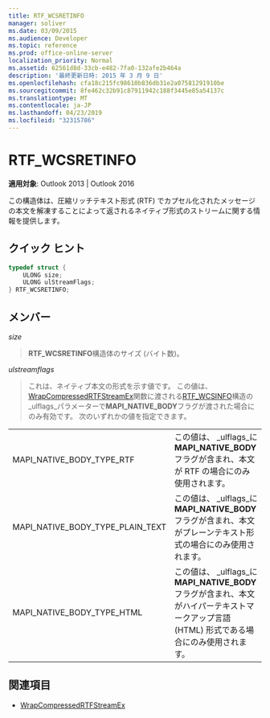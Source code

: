 ```yaml
---
title: RTF_WCSRETINFO
manager: soliver
ms.date: 03/09/2015
ms.audience: Developer
ms.topic: reference
ms.prod: office-online-server
localization_priority: Normal
ms.assetid: 62561d8d-33cb-e482-7fa0-132afe2b464a
description: '最終更新日時: 2015 年 3 月 9 日'
ms.openlocfilehash: cfa18c215fc98610b836db31e2a07581291910be
ms.sourcegitcommit: 8fe462c32b91c87911942c188f3445e85a54137c
ms.translationtype: MT
ms.contentlocale: ja-JP
ms.lasthandoff: 04/23/2019
ms.locfileid: "32315786"
---
```

# <a name="rtfwcsretinfo"></a>RTF_WCSRETINFO

**適用対象**: Outlook 2013 | Outlook 2016 
  
この構造体は、圧縮リッチテキスト形式 (RTF) でカプセル化されたメッセージの本文を解凍することによって返されるネイティブ形式のストリームに関する情報を提供します。
  
## <a name="quick-info"></a>クイック ヒント

```cpp
typedef struct { 
    ULONG size;    
    ULONG ulStreamFlags; 
} RTF_WCSRETINFO;
```

## <a name="members"></a>メンバー

_size_
  
> **RTF_WCSRETINFO**構造体のサイズ (バイト数)。 
    
_ulstreamflags_
  
> これは、ネイティブ本文の形式を示す値です。 この値は、 [WrapCompressedRTFStreamEx](wrapcompressedrtfstreamex.md)関数に渡される[RTF_WCSINFO](rtf_wcsinfo.md)構造の_ulflags_パラメーターで**MAPI_NATIVE_BODY**フラグが渡された場合にのみ有効です。 次のいずれかの値を指定できます。 
    
|||
|:-----|:-----|
|MAPI_NATIVE_BODY_TYPE_RTF  <br/> |この値は、 _ulflags_に**MAPI_NATIVE_BODY**フラグが含まれ、本文が RTF の場合にのみ使用されます。  <br/> |
|MAPI_NATIVE_BODY_TYPE_PLAIN_TEXT  <br/> |この値は、 _ulflags_に**MAPI_NATIVE_BODY**フラグが含まれ、本文がプレーンテキスト形式の場合にのみ使用されます。  <br/> |
|MAPI_NATIVE_BODY_TYPE_HTML  <br/> |この値は、 _ulflags_に**MAPI_NATIVE_BODY**フラグが含まれ、本文がハイパーテキストマークアップ言語 (HTML) 形式である場合にのみ使用されます。  <br/> |
   
## <a name="see-also"></a>関連項目

- [WrapCompressedRTFStreamEx](wrapcompressedrtfstreamex.md)

